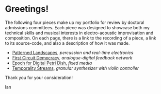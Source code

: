 # Greetings!

The following four pieces make up my portfolio for review by doctoral admissions committees. Each piece was designed to showcase both my technical skills and musical interests in electro-acoustic improvisation and composition. On each page, there is a link to the recording of a piece, a link to its source-code, and also a description of how it was made.

* [Patterned Landscapes](patterned_landscapes.md), *percussion and real-time electronics*
* [First Circuit Democracy](first_circuit_democracy.md), *analogue-digital feedback network*
* [Epoch for Digital Petri Dish](epoch.md), *fixed media*
* [Temporality Streams](temporality_streams.md), *granular synthesizer with violin controller*

Thank you for your consideration!

Ian
